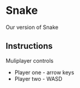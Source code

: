# Snake
Our version of Snake

## Instructions
Muliplayer controls
* Player one - arrow keys
* Player two - WASD
